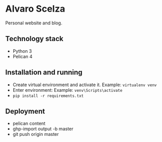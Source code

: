 # Alvaro Scelza

Personal website and blog.

## Technology stack
- Python 3
- Pelican 4

## Installation and running

- Create virtual environment and activate it. Example: `virtualenv venv`
- Enter environment: Example: `venv\Scripts\activate`
- `pip install -r requirements.txt`

## Deployment

- pelican content
- ghp-import output -b master
- git push origin master
